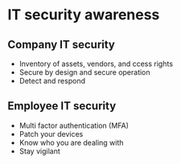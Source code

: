 # IT security awareness

## Company IT security
- Inventory of assets, vendors, and ccess rights
- Secure by design and secure operation
- Detect and respond

## Employee IT security
- Multi factor authentication (MFA)
- Patch your devices
- Know who you are dealing with
- Stay vigilant
